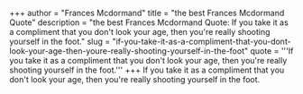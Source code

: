 +++
author = "Frances Mcdormand"
title = "the best Frances Mcdormand Quote"
description = "the best Frances Mcdormand Quote: If you take it as a compliment that you don't look your age, then you're really shooting yourself in the foot."
slug = "if-you-take-it-as-a-compliment-that-you-dont-look-your-age-then-youre-really-shooting-yourself-in-the-foot"
quote = '''If you take it as a compliment that you don't look your age, then you're really shooting yourself in the foot.'''
+++
If you take it as a compliment that you don't look your age, then you're really shooting yourself in the foot.
